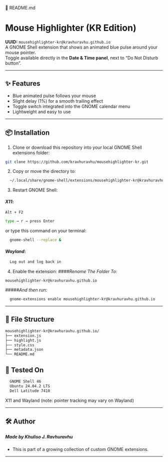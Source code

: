 📄 README.md
# Mouse Highlighter (KR Edition)

**UUID:** `mousehighlighter-kr@kravhuravhu.github.io`  
A GNOME Shell extension that shows an animated blue pulse around your mouse pointer.  
Toggle available directly in the **Date & Time panel**, next to “Do Not Disturb button”.

---

## ✨ Features

- Blue animated pulse follows your mouse
- Slight delay (1%) for a smooth trailing effect
- Toggle switch integrated into the GNOME calendar menu
- Lightweight and easy to use

---

## 📦 Installation

1. Clone or download this repository into your local GNOME Shell extensions folder:

```bash
git clone https://github.com/kravhuravhu/mousehighlighter-kr.git
```

2. Copy or move the directory to:

```bash
  ~/.local/share/gnome-shell/extensions/mousehighlighter-kr@kravhuravhu.github.io
```

3. Restart GNOME Shell:
#### _X11_:
```bash
Alt + F2
```
```bash
type → r → press Enter
```
or type this command on your terminal:
```bash
  gnome-shell --replace &
```

#### _Wayland_:
```bash
  Log out and log back in
```

4. Enable the extension:
####_Rename The Folder To_:
```
mousehighlighter-kr@kravhuravhu.github.io
```
#####_And then run_:
```bash
  gnome-extensions enable mousehighlighter-kr@kravhuravhu.github.io
```

---

## 📁 File Structure
```bash
mousehighlighter-kr@kravhuravhu.github.io/
├── extension.js
├── highlight.js
├── style.css
├── metadata.json
└── README.md
```

## 🧪 Tested On
```bash
  GNOME Shell 46
  Ubuntu 24.04.2 LTS
  Dell Latitude 7410
```
X11 and Wayland (note: pointer tracking may vary on Wayland)

---

## 🛠 Author
##### Made by Khuliso J. Ravhuravhu
- This is part of a growing collection of custom GNOME extensions.

---
